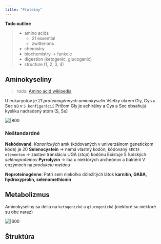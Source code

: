 ```yaml
---
title: "Proteíny"
---
```


**Todo outline**
> - amino acids
> 	- 21 essential
> 	- zwitterions
> - chemistry
> - biochemistry -> funkcie
> - digestion (ketogenic, glucogenic)
> - structure (1, 2, 3, 4)

## Aminokyseliny
> todo: [Amino acid wikipedia](https://en.wikipedia.org/wiki/Amino_acid#General_structure)

U eukaryotov je *21 proteínogénnych aminokyselín*
Všetky okrem Gly, Cys a Sec sú v `S konfigurácií`
Pričom Gly je achirálny a Cys a Sec obsahujú kyslíku nadradený atóm (S, Se)

![|800](attachments/esenciálne_aminokyseliny.png)

### Neštandardné

**Nekódované**:
*Kanonických* amk (kódovaných v univerzálnom genetickom kóde) je 20
$\textbf{Selenocysteín}$ -> nemá vlastný kodón, kódovaný `SECIS elementom` -> zastaví transláciu UGA (*stop*) kodónu
Existuje 5 ľudských *selénoproteínov*
$\textbf{Pyrrolyzín}$ -> iba u niektorých archeónov a baktérií
V enzýmoch na *produkciu metánu*

**Neproteínogénne**:
Patrí sem niekoľko dôležitých látok
$\textbf{karnitín, GABA, hydroxyprolín, selenomethionín}$


## Metabolizmus

Aminokyseliny sa delia na `ketogenické` a `glucogenické` (niektoré su niektoré su obe naraz)

![|600](attachments/katabolizmus_aminokyselín.png)

## Štruktúra


